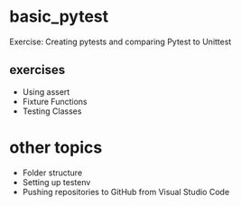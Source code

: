 # basic_pytest
Exercise: Creating pytests and comparing Pytest to Unittest

## exercises
- Using assert 
- Fixture Functions 
- Testing Classes

# other topics 
- Folder structure  
- Setting up testenv 
- Pushing repositories to GitHub from Visual Studio Code
